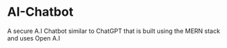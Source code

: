 # AI-Chatbot
A secure A.I Chatbot similar to ChatGPT that is built using the MERN stack and uses Open A.I
